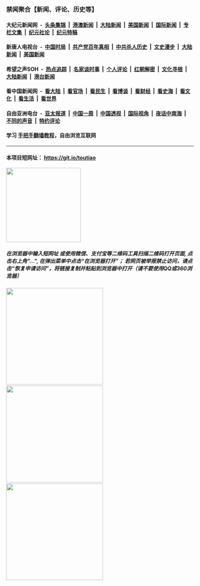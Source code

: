 ### 禁闻聚合【新闻、评论、历史等】

#### 大纪元新闻网 &nbsp;-&nbsp; [头条集锦](indexes/E头条集锦.md?t=02121655) &nbsp;|&nbsp; [港澳新闻](indexes/E港澳新闻.md?t=02121655)  &nbsp;|&nbsp; [大陆新闻](indexes/E大陆新闻.md?t=02121655) &nbsp;|&nbsp; [美国新闻](indexes/E美国新闻.md?t=02121655) &nbsp;|&nbsp; [国际新闻](indexes/E国际新闻.md?t=02121655) &nbsp;|&nbsp; [专栏文集](indexes/E专栏文集.md?t=02121655) &nbsp;|&nbsp; [纪元社论](indexes/E纪元社论.md?t=02121655) &nbsp;|&nbsp; [纪元特稿](indexes/E纪元特稿.md?t=02121655) 

#### 新唐人电视台 &nbsp;-&nbsp; [中国时局](indexes/N中国时局.md?t=02121655) &nbsp;|&nbsp; [共产党百年真相](indexes/N共产党百年真相.md?t=02121655) &nbsp;|&nbsp; [中共杀人历史](indexes/N中共杀人历史.md?t=02121655) &nbsp;|&nbsp; [文史漫步](indexes/N文史漫步.md?t=02121655) &nbsp;|&nbsp; [大陆新闻](indexes/N大陆新闻.md?t=02121655) &nbsp;|&nbsp; [美国新闻](indexes/N美国新闻.md?t=02121655)

#### 希望之声SOH &nbsp;-&nbsp; [热点追踪](indexes/H热点追踪.md?t=02121655) &nbsp;|&nbsp; [名家谈时事](indexes/H名家谈时事.md?t=02121655) &nbsp;|&nbsp; [个人评论](indexes/H个人评论.md?t=02121655)  &nbsp;|&nbsp; [红朝解密](indexes/H红朝解密.md?t=02121655) &nbsp;|&nbsp; [文化寻根](indexes/H文化寻根.md?t=02121655) &nbsp;|&nbsp; [大陆新闻](indexes/H大陆新闻.md?t=02121655) &nbsp;|&nbsp; [港台新闻](indexes/H港台新闻.md?t=02121655)

#### 看中国新闻网 &nbsp;-&nbsp; [看大陆](indexes/S看大陆.md?t=02121655) &nbsp;|&nbsp; [看官场](indexes/S看官场.md?t=02121655) &nbsp;|&nbsp; [看民生](indexes/S看民生.md?t=02121655)  &nbsp;|&nbsp; [看博谈](indexes/S看博谈.md?t=02121655) &nbsp;|&nbsp; [看财经](indexes/S看财经.md?t=02121655) &nbsp;|&nbsp; [看史海](indexes/S看史海.md?t=02121655) &nbsp;|&nbsp; [看文化](indexes/S看文化.md?t=02121655) &nbsp;|&nbsp; [看生活](indexes/S看生活.md?t=02121655) &nbsp;|&nbsp; [看世界](indexes/S看世界.md?t=02121655)

#### 自由亚洲电台 &nbsp;-&nbsp; [亚太报道](indexes/R亚太报道.md?t=02121655) &nbsp;|&nbsp; [中国一周](indexes/R中国一周.md?t=02121655) &nbsp;|&nbsp; [中国透视](indexes/R中国透视.md?t=02121655)  &nbsp;|&nbsp; [国际视角](indexes/R国际视角.md?t=02121655) &nbsp;|&nbsp; [夜话中南海](indexes/R夜话中南海.md?t=02121655) &nbsp;|&nbsp; [不同的声音](indexes/R不同的声音.md?t=02121655) &nbsp;|&nbsp; [特约评论](indexes/R特约评论.md?t=02121655)

#### 学习 [手把手翻墙教程](https://github.com/gfw-breaker/guides/wiki)，自由浏览互联网

----

#### 本项目短网址： https://git.io/toutiao
<img src="https://raw.githubusercontent.com/gfw-breaker/banned-news/master/scripts/img/qr.png" width="200px"/>  

##### 在浏览器中输入短网址 或使用微信、支付宝等二维码工具扫描二维码打开页面, 点击右上角"...", 在弹出菜单中点击“在浏览器打开”； 若网页被举报禁止访问，请点击“恢复申请访问”，将链接复制并粘贴到浏览器中打开（请不要使用QQ或360浏览器）

<img src="https://raw.githubusercontent.com/gfw-breaker/banned-news/master/scripts/img/1.png" width="260px"/> &nbsp; <img src="https://raw.githubusercontent.com/gfw-breaker/banned-news/master/scripts/img/2.png" width="260px"/> &nbsp; <img src="https://raw.githubusercontent.com/gfw-breaker/banned-news/master/scripts/img/3.png" width="260px"/>
